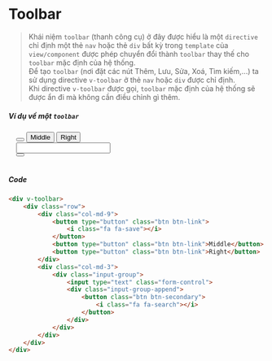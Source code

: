 # Toolbar
> Khái niệm `toolbar` (thanh công cụ) ở đây được hiểu là một `directive` chỉ định một thẻ `nav` hoặc thẻ `div` bất kỳ trong `template` của `view/component` được phép chuyển đổi thành `toolbar` thay thế cho `toolbar` mặc định của hệ thống.<br />Để tạo `toolbar` (nơi đặt các nút Thêm, Lưu, Sửa, Xoá, Tìm kiếm,...) ta sử dụng directive `v-toolbar` ở thẻ `nav` hoặc `div` được chỉ định.<br />Khi directive `v-toolbar` được gọi, `toolbar` mặc định của hệ thống sẽ được ẩn đi mà không cần điều chỉnh gì thêm.

##### Ví dụ về một `toolbar`
<div class="navbar bg-primary" style="padding-left: 15px">
    <div class="row">
        <div class="col-md-9">
            <button type="button" class="btn btn-link"><i class="fa fa-save"></i></button>
            <button type="button" class="btn btn-link">Middle</button>
            <button type="button" class="btn btn-link">Right</button>
        </div>
        <div class="col-md-3">
            <div class="input-group">
                <input type="text" class="form-control">
                <div class="input-group-append">
                    <button class="btn btn-secondary">
                        <i class="fa fa-search"></i>
                    </button>
                </div>
            </div>
        </div>
    </div>
</div>
<br />

##### Code
```html
<div v-toolbar>
    <div class="row">
        <div class="col-md-9">
            <button type="button" class="btn btn-link">
                <i class="fa fa-save"></i>
            </button>
            <button type="button" class="btn btn-link">Middle</button>
            <button type="button" class="btn btn-link">Right</button>
        </div>
        <div class="col-md-3">
            <div class="input-group">
                <input type="text" class="form-control">
                <div class="input-group-append">
                    <button class="btn btn-secondary">
                        <i class="fa fa-search"></i>
                    </button>
                </div>
            </div>
        </div>
    </div>
</div>
```